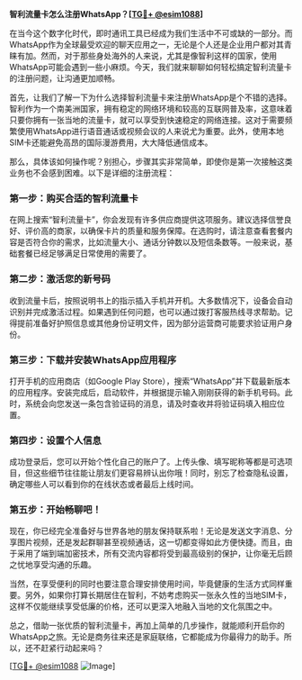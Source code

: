 **智利流量卡怎么注册WhatsApp？[[TG💪+ @esim1088](https://t.me/s/esim1088)]**

在当今这个数字化时代，即时通讯工具已经成为我们生活中不可或缺的一部分。而WhatsApp作为全球最受欢迎的聊天应用之一，无论是个人还是企业用户都对其青睐有加。然而，对于那些身处海外的人来说，尤其是像智利这样的国家，使用WhatsApp可能会遇到一些小麻烦。今天，我们就来聊聊如何轻松搞定智利流量卡的注册问题，让沟通更加顺畅。

首先，让我们了解一下为什么选择智利流量卡来注册WhatsApp是个不错的选择。智利作为一个南美洲国家，拥有稳定的网络环境和较高的互联网普及率，这意味着只要你拥有一张当地的流量卡，就可以享受到快速稳定的网络连接。这对于需要频繁使用WhatsApp进行语音通话或视频会议的人来说尤为重要。此外，使用本地SIM卡还能避免高昂的国际漫游费用，大大降低通信成本。

那么，具体该如何操作呢？别担心，步骤其实非常简单，即使你是第一次接触这类业务也不会感到困难。以下是详细的注册流程：

### 第一步：购买合适的智利流量卡

在网上搜索“智利流量卡”，你会发现有许多供应商提供这项服务。建议选择信誉良好、评价高的商家，以确保卡片的质量和服务保障。在选购时，请注意查看套餐内容是否符合你的需求，比如流量大小、通话分钟数以及短信条数等。一般来说，基础套餐已经足够满足日常使用的需要了。

### 第二步：激活您的新号码

收到流量卡后，按照说明书上的指示插入手机并开机。大多数情况下，设备会自动识别并完成激活过程。如果遇到任何问题，也可以通过拨打客服热线寻求帮助。记得提前准备好护照信息或其他身份证明文件，因为部分运营商可能要求验证用户身份。

### 第三步：下载并安装WhatsApp应用程序

打开手机的应用商店（如Google Play Store），搜索“WhatsApp”并下载最新版本的应用程序。安装完成后，启动软件，并根据提示输入刚刚获得的新手机号码。此时，系统会向您发送一条包含验证码的消息，请及时查收并将验证码填入相应位置。

### 第四步：设置个人信息

成功登录后，您可以开始个性化自己的账户了。上传头像、填写昵称等都是可选项目，但这些细节往往能让朋友们更容易辨认出你哦！同时，别忘了检查隐私设置，确定哪些人可以看到你的在线状态或者最后上线时间。

### 第五步：开始畅聊吧！

现在，你已经完全准备好与世界各地的朋友保持联系啦！无论是发送文字消息、分享图片视频，还是发起群聊甚至视频通话，这一切都变得如此方便快捷。而且，由于采用了端到端加密技术，所有交流内容都将受到最高级别的保护，让你毫无后顾之忧地享受沟通的乐趣。

当然，在享受便利的同时也要注意合理安排使用时间，毕竟健康的生活方式同样重要。另外，如果你打算长期居住在智利，不妨考虑购买一张永久性的当地SIM卡，这样不仅能继续享受低廉的价格，还可以更深入地融入当地的文化氛围之中。

总之，借助一张优质的智利流量卡，再加上简单的几步操作，就能顺利开启你的WhatsApp之旅。无论是商务往来还是家庭联络，它都能成为你最得力的助手。所以，还不赶紧行动起来吗？

[[TG💪+ @esim1088](https://t.me/s/esim1088) ![Image](https://i.postimg.cc/4NQfJmqS/Snipaste-2025-05-13-00-14-12.png)]